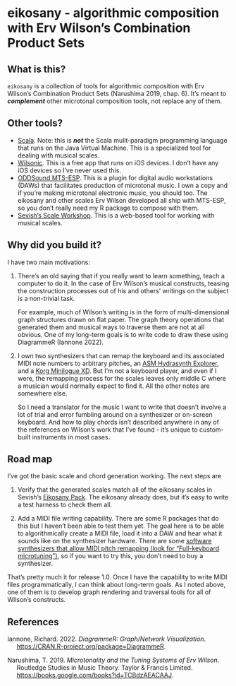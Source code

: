 eikosany - algorithmic composition with Erv Wilson’s Combination Product
Sets
================

## What is this?

`eikosany` is a collection of tools for algorithmic composition with Erv
Wilson’s Combination Product Sets (Narushima 2019, chap. 6). It’s meant
to ***complement*** other microtonal composition tools, not replace any
of them.

## Other tools?

-   [Scala](https://www.huygens-fokker.org/scala/). Note: this is
    ***not*** the Scala mulit-paradigm programming language that runs on
    the Java Virtual Machine. This is a specialized tool for dealing
    with musical scales.
-   [Wilsonic](https://apps.apple.com/us/app/wilsonic/id848852071). This
    is a free app that runs on iOS devices. I don’t have any iOS devices
    so I’ve never used this.
-   [ODDSound
    MTS-ESP](https://oddsound.com/mtsespsuite.phphttps://oddsound.com/mtsespsuite.php).
    This is a plugin for digital audio workstations (DAWs) that
    facilitates production of microtonal music. I own a copy and if
    you’re making microtonal electronic music, you should too. The
    eikosany and other scales Erv Wilson developed all ship with
    MTS-ESP, so you don’t really need my R package to compose with them.
-   [Sevish’s Scale
    Workshop](https://sevish.com/scaleworkshop/guide.htm). This is a
    web-based tool for working with musical scales.

## Why did you build it?

I have two main motivations:

1.  There’s an old saying that if you really want to learn something,
    teach a computer to do it. In the case of Erv Wilson’s musical
    constructs, teasing the construction processes out of his and
    others’ writings on the subject is a non-trivial task.

    For example, much of Wilson’s writing is in the form of
    multi-dimensional graph structures drawn on flat paper. The graph
    theory operations that generated them and musical ways to traverse
    them are not at all obvious. One of my long-term goals is to write
    code to draw these using DiagrammeR (Iannone 2022).

2.  I own two synthesizers that can remap the keyboard and its
    associated MIDI note numbers to arbitrary pitches, an [ASM
    Hydrasynth
    Explorer](https://www.ashunsoundmachines.com/hydrasynth-explorer),
    and a [Korg Minilogue
    XD](https://www.korg.com/us/products/synthesizers/minilogue_xd/).
    But I’m not a keyboard player, and even if I were, the remapping
    process for the scales leaves only middle C where a musician would
    normally expect to find it. All the other notes are somewhere else.

    So I need a translator for the music I want to write that doesn’t
    involve a lot of trial and error fumbling around on a synthesizer or
    on-screen keyboard. And how to play chords isn’t described anywhere
    in any of the references on Wilson’s work that I’ve found - it’s
    unique to custom-built instruments in most cases.

## Road map

I’ve got the basic scale and chord generation working. The next steps
are

1.  Verify that the generated scales match all of the eikosany scales in
    Sevish’s [Eikosany Pack](https://sevish.com/music-resources/). The
    eikosany already does, but it’s easy to write a test harness to
    check them all.

2.  Add a MIDI file writing capability. There are some R packages that
    do this but I haven’t been able to test them yet. The goal here is
    to be able to algorithmically create a MIDI file, load it into a DAW
    and hear what it sounds like on the synthesizer hardware. There are
    some [software synthesizers that allow MIDI pitch remapping (look
    for “Full-keyboard
    microtuning”)](https://en.xen.wiki/w/List_of_microtonal_software_plugins),
    so if you want to try this, you don’t need to buy a synthesizer.

That’s pretty much it for release 1.0. Once I have the capability to
write MIDI files programmatically, I can think about long-term goals. As
I noted above, one of them is to develop graph rendering and traversal
tools for all of Wilson’s constructs.

## References

<div id="refs" class="references csl-bib-body hanging-indent">

<div id="ref-Iannone2022a" class="csl-entry">

Iannone, Richard. 2022. *DiagrammeR: Graph/Network Visualization*.
<https://CRAN.R-project.org/package=DiagrammeR>.

</div>

<div id="ref-narushima2019microtonality" class="csl-entry">

Narushima, T. 2019. *Microtonality and the Tuning Systems of Erv
Wilson*. Routledge Studies in Music Theory. Taylor & Francis Limited.
<https://books.google.com/books?id=TCBdzAEACAAJ>.

</div>

</div>
